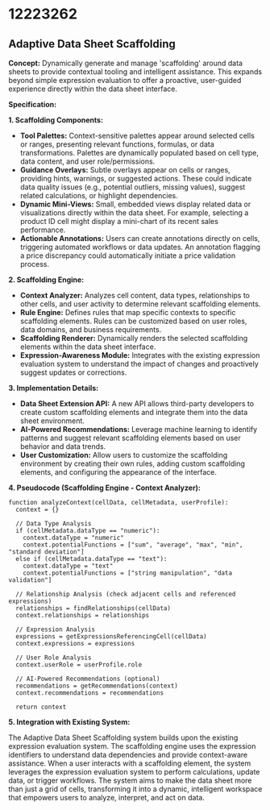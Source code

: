 # 12223262

## Adaptive Data Sheet Scaffolding

**Concept:** Dynamically generate and manage 'scaffolding' around data sheets to provide contextual tooling and intelligent assistance. This expands beyond simple expression evaluation to offer a proactive, user-guided experience directly within the data sheet interface.

**Specification:**

**1. Scaffolding Components:**

*   **Tool Palettes:** Context-sensitive palettes appear around selected cells or ranges, presenting relevant functions, formulas, or data transformations. Palettes are dynamically populated based on cell type, data content, and user role/permissions.
*   **Guidance Overlays:**  Subtle overlays appear on cells or ranges, providing hints, warnings, or suggested actions. These could indicate data quality issues (e.g., potential outliers, missing values), suggest related calculations, or highlight dependencies.
*   **Dynamic Mini-Views:** Small, embedded views display related data or visualizations directly within the data sheet.  For example, selecting a product ID cell might display a mini-chart of its recent sales performance.
*   **Actionable Annotations:** Users can create annotations directly on cells, triggering automated workflows or data updates.  An annotation flagging a price discrepancy could automatically initiate a price validation process.

**2.  Scaffolding Engine:**

*   **Context Analyzer:**  Analyzes cell content, data types, relationships to other cells, and user activity to determine relevant scaffolding elements.
*   **Rule Engine:**  Defines rules that map specific contexts to specific scaffolding elements. Rules can be customized based on user roles, data domains, and business requirements.
*   **Scaffolding Renderer:**  Dynamically renders the selected scaffolding elements within the data sheet interface.
*   **Expression-Awareness Module:** Integrates with the existing expression evaluation system to understand the impact of changes and proactively suggest updates or corrections.

**3.  Implementation Details:**

*   **Data Sheet Extension API:**  A new API allows third-party developers to create custom scaffolding elements and integrate them into the data sheet environment.
*   **AI-Powered Recommendations:**  Leverage machine learning to identify patterns and suggest relevant scaffolding elements based on user behavior and data trends.
*   **User Customization:**  Allow users to customize the scaffolding environment by creating their own rules, adding custom scaffolding elements, and configuring the appearance of the interface.

**4. Pseudocode (Scaffolding Engine - Context Analyzer):**

```
function analyzeContext(cellData, cellMetadata, userProfile):
  context = {}

  // Data Type Analysis
  if (cellMetadata.dataType == "numeric"):
    context.dataType = "numeric"
    context.potentialFunctions = ["sum", "average", "max", "min", "standard deviation"]
  else if (cellMetadata.dataType == "text"):
    context.dataType = "text"
    context.potentialFunctions = ["string manipulation", "data validation"]

  // Relationship Analysis (check adjacent cells and referenced expressions)
  relationships = findRelationships(cellData)
  context.relationships = relationships

  // Expression Analysis
  expressions = getExpressionsReferencingCell(cellData)
  context.expressions = expressions

  // User Role Analysis
  context.userRole = userProfile.role

  // AI-Powered Recommendations (optional)
  recommendations = getRecommendations(context)
  context.recommendations = recommendations

  return context
```

**5. Integration with Existing System:**

The Adaptive Data Sheet Scaffolding system builds upon the existing expression evaluation system. The scaffolding engine uses the expression identifiers to understand data dependencies and provide context-aware assistance. When a user interacts with a scaffolding element, the system leverages the expression evaluation system to perform calculations, update data, or trigger workflows. The system aims to make the data sheet more than just a grid of cells, transforming it into a dynamic, intelligent workspace that empowers users to analyze, interpret, and act on data.